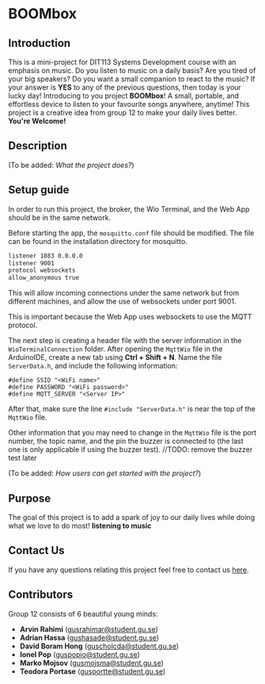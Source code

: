 # BOOMbox

## Introduction

This is a mini-project for DIT113 Systems Development course with an emphasis on music. Do you listen to music on a daily basis? Are you tired of your big speakers? Do you want a small companion to react to the music? If your answer is **YES** to any of the previous questions, then today is your lucky day! Introducing to you project **BOOMbox**! A small, portable, and effortless device to listen to your favourite songs anywhere, anytime! This project is a creative idea from group 12 to make your daily lives better. **You're Welcome!**

## Description

(To be added: *What the project does?*)

## Setup guide

In order to run this project, the broker, the Wio Terminal, and the Web App should be in the same network.

Before starting the app, the `mosquitto.conf` file should be modified. The file can be found in the installation directory for mosquitto.

```txt
listener 1883 0.0.0.0
listener 9001
protocol websockets
allow_anonymous true
```

This will allow incoming connections under the same network but from different machines, and allow the use of websockets under port 9001.

This is important because the Web App uses websockets to use the MQTT protocol.

The next step is creating a header file with the server information in the `WioTerminalConnection` folder. After opening the `MqttWio` file in the ArduinoIDE, create a new tab using **Ctrl + Shift + N**. Name the file `ServerData.h`, and include the following information:
```arduino
#define SSID "<WiFi name>"
#define PASSWORD "<WiFi password>"
#define MQTT_SERVER "<Server IP>"
```
After that, make sure the line `#include "ServerData.h"` is near the top of the `MqttWio` file.

Other information that you may need to change in the `MqttWio` file is the port number, the topic name, and the pin the buzzer is connected to (the last one is only applicable if using the buzzer test).
//TODO: remove the buzzer test later

(To be added: *How users can get started with the project?*)

## Purpose

The goal of this project is to add a spark of joy to our daily lives while doing what we love to do most! **listening to music**

## Contact Us

If you have any questions relating this project feel free to contact us [here]().

## Contributors

Group 12 consists of 6 beautiful young minds:
- **Arvin Rahimi** (<gusrahimar@student.gu.se>)
- **Adrian Hassa** (<gushasade@student.gu.se>)
- **David Boram Hong** (<guscholcda@student.gu.se>)
- **Ionel Pop** (<guspopio@student.gu.se>)
- **Marko Mojsov** (<gusmojsma@student.gu.se>)
- **Teodora Portase** (<gusportte@student.gu.se>)
